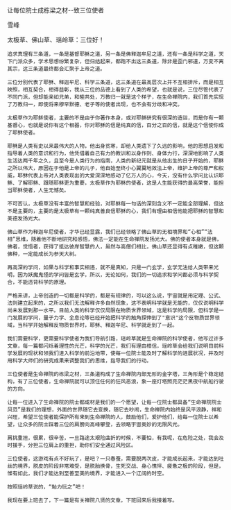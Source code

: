 让每位院士成栋梁之材--致三位使者

雪峰


太极草、佛山草、瑶岭草：三位好！

    追求真理有三条道，一条是基督耶稣之道，另一条是佛释迦牟尼之道，还有一条是科学之道，天下门派众多，学术思想纷繁复杂，但归结起来，都跑不出这三条道，除非是歪门邪道，万变不离其宗，这三条道最终都会汇聚于上帝之道。

    三位分别代表了耶稣、释迦牟尼、科学三条道，这三条道在最高层次上并不互相排斥，而是相互映照，相互契合，相得益彰，我从三位的品德上看到了人类的希望，也就是说，三位尽管代表了不同门派，但却能亲如兄弟，和睦共处，万教归一就是这个样子，在生命禅院内，我们首先实现了万教归一，即使将来穆罕默德、老子等的使者出现，也不会有分歧和冲突。

    太极草作为耶稣使者，主要的不是由于你著作本身，或对耶稣研究有很深的造诣，而是你有一颗基督心，也就是说你有这个根器，你对耶稣的信是纯真的信，百分之百的信，就是这个信使你成了耶稣使者。

    耶稣是人类有史以来最伟大的人物，他出身贫寒，却给人类遗下了久远的影响，他的思想启发和指导着人类的意识和行为，他凭借着自己有力的教训和以身作则、身体力行，深深地影响了人类生活达两千年之久，且至今是人类行为的指南，人类的新纪元就是从他出生的日子开始的，耶稣之所以伟大，原因在于他是上帝的儿子，他自始至终小心翼翼地效法上帝，维护上帝的尊严和权威，耶稣代表上帝对人类表现出的大爱深深地感动了亿万人的心，今天，没有什么学问比认识耶稣、了解耶稣、跟随耶稣更为重要，太极草作为耶稣的使者，这是人生能获得的最高荣誉，能担当耶稣使者，人生无憾矣。

    不可否认，太极草没有丰富的智慧和经验，对耶稣每一句话的深刻含义不一定能全部理解，但这不是主要的，主要的是太极草有一颗纯真善良信耶稣的心，我们有理由相信他能把耶稣的智慧和美德发扬光大。

    佛山草作为释迦牟尼使者，才华已经显露，我们已经领略了佛山草的无相境界和“心相”“法相”思维，随着他不断地研究和感悟，佛法一定能在生命禅院发扬光大。佛的使者本身就是佛，佛者，觉悟者，获得了抵达彼岸智慧的人，虽然与高僧们相比，佛山草还显得有点稚嫩，但这颗佛种，一定能成长为参天大树。

    再高深的学问，如果与科学和事实相违，就不是真知，只是一门玄学，玄学无法给人类带来光明，因为妖魔鬼怪的学问皆是玄学，所以，无论如何，我们的一切追求和学问都必须与科学契合，不能违背科学的原理。

    严格来讲，上帝创造的一切都是科学的，都是有规律的，可以这么说，宇宙就是用定理、公式、法则建立起来的，之所以我们无法解释许多自然现象，这不表明科学就是无能的，仅仅说明科学尚未发展到那一水平。目前人类的科学仅仅局限在物质世界领域，这是科学的局限，但科学是一门发展的学问，量子力学、全息论等已经开始把科学的触角探伸到了"意识"这个反物质世界领域，当科学开始解释反物质世界时，耶稣、释迦牟尼、科学就走到了一起。

    我们需要科学，更需要科学使者为我们导航引路，瑶岭草就是生命禅院的科学使者，他写过许多文章，每一篇都闪烁着理性的光芒，科学的光芒，我们有理由相信，瑶岭草会给我们说明目前科学发展的现状和领我们进入科学的前沿地带，使每一位院士能及时了解科学的进展状况，并及时用科学大师们的研究成果来调整我们的思维，指导我们的行动。

    三位使者是生命禅院的栋梁之材，三条道构成了生命禅院内部无形的金字塔，三角形是个稳定结构，有了三位使者，生命禅院就可以顶住任何的狂风恶浪，象一座灯塔照亮茫茫黑夜中航船行驶的方向。

    让每一位进入了生命禅院的院士都成材是我们的一个愿望，让每一位院士都具备“生命禅院院士风范”是我们的理想，外面的世界随它去变换，随它去吵闹，生命禅院内始终是风平浪静，祥和兴旺，希望三位使者能保护所有来到生命禅院的人，鼓励他们，爱护他们，给每一位院士以希望，让众多的院士踩着三位的肩膀向高峰攀登，去领略宇宙奥妙的无限风光。

    肩挑重担，很累，很辛苦，一旦路途太艰险曲折的时候，不要怕，有我呢，在危险之处，我会及时援手，分担三位肩上的重担，助你们安全通过风险区。

    三位使者，这游戏有点不好玩了，是吧？一只春蚕，需要脱两次皮，才能成长起来，才能达到吐丝的境界，脱皮的阶段非常难受，是脱胎换骨，生死交战、身心憔悴、疲惫之极的阶段，但是，惟有如此，我们才能达到至善至美的境界，才能进入一个辽阔的时空。

    按照瑶岭草说的，“勉力玩之”吧！

    我现在要上班去了，下一篇是有关禅院八贤的文章，下班回来后我接着写。



